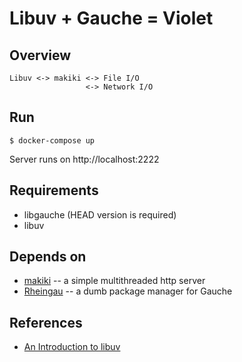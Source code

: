 Libuv + Gauche = Violet
=======================

Overview
--------

```
Libuv <-> makiki <-> File I/O
                 <-> Network I/O
```

Run
---

```
$ docker-compose up
```

Server runs on http://localhost:2222


Requirements
------------

* libgauche (HEAD version is required)
* libuv

Depends on
----------

* [makiki](https://github.com/shirok/Gauche-makiki) -- a simple multithreaded http server
* [Rheingau](https://github.com/torus/gauche-rheingau) -- a dumb package manager for Gauche

References
----------
* [An Introduction to libuv](https://nikhilm.github.io/uvbook/index.html)
